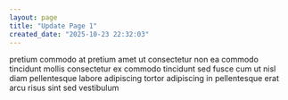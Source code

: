 ```yaml
---
layout: page
title: "Update Page 1"
created_date: "2025-10-23 22:32:03"
---
```


pretium commodo at pretium amet ut consectetur non ea commodo tincidunt mollis consectetur ex commodo tincidunt sed fusce cum ut nisl diam pellentesque labore adipiscing tortor adipiscing in pellentesque erat arcu risus sint sed vestibulum 
